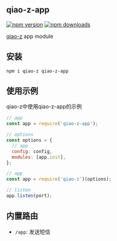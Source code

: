 ## qiao-z-app

[![npm version](https://img.shields.io/npm/v/qiao-z-app.svg?style=flat-square)](https://www.npmjs.org/package/qiao-z-app)
[![npm downloads](https://img.shields.io/npm/dm/qiao-z-app.svg?style=flat-square)](https://npm-stat.com/charts.html?package=qiao-z-app)

[qiao-z](https://qiao-z.vincentqiao.com/#/) app module

## 安装

```shell
npm i qiao-z qiao-z-app
```

## 使用示例

qiao-z中使用qiao-z-app的示例

```javascript
// app
const app = require('qiao-z-app');

// options
const options = {
  // app
  config: config,
  modules: [app.init],
};

// app
const app = require('qiao-z')(options);

// listen
app.listen(port);
```

## 内置路由

- `/app`: 发送短信
